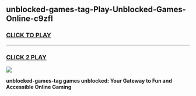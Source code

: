 
## unblocked-games-tag-Play-Unblocked-Games-Online-c9zfl
<h3>
<a href="https://premium76.site?title=unblocked-games-tag&ref=24A">CLICK TO PLAY</a></h3>
<hr>

<h3>
<a href="https://premium76.site?title=unblocked-games-tag&ref=24A">CLICK 2 PLAY</a>
  
</h3>

<a href="https://premium76.site?title=unblocked-games-tag&ref=24A"><img src="https://clearcache.store/games.png"></a>


**unblocked-games-tag games unblocked: Your Gateway to Fun and Accessible Online Gaming**
